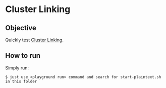 # Cluster Linking

## Objective

Quickly test [Cluster Linking](https://docs.confluent.io/platform/current/multi-dc-deployments/cluster-linking/tutorial.html#cluster-linking-tutorial).

## How to run

Simply run:

```
$ just use <playground run> command and search for start-plaintext.sh in this folder
```
